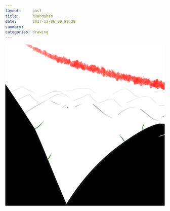 ```yaml
---
layout:     post
title:      huangshan
date:       2017-12-06 00:29:29
summary:    
categories: drawing
---
```

![huangshan](/images/diary/huangshan.png "a metaphor")
